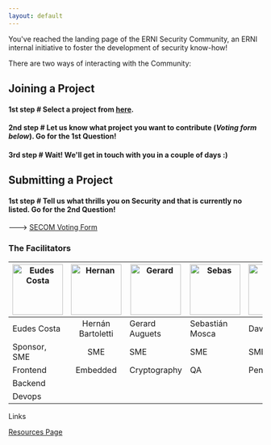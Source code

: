 ```yaml
---
layout: default
---
```

You've reached the landing page of the ERNI Security Community, an ERNI internal initiative to foster the development of security know-how! 

There are two ways of interacting with the Community:

## Joining a Project

#### 1st step # Select a project from [here](./supported-projects.html).
#### 2nd step # Let us know what project you want to contribute (_Voting_ _form_ _below_). Go for the 1st Question!
#### 3rd step # Wait! We'll get in touch with you in a couple of days :)

## Submitting a Project

#### 1st step # Tell us what thrills you on Security and that is currently no listed. Go for the 2nd Question!

---> [SECOM Voting Form](https://forms.office.com/Pages/ResponsePage.aspx?id=joEl69Vbv0mZ3lPj57QmMATw9euRLgpPqVDZIHX4bFtUODNCTFk0N0xKUDlYT0lXU0tKVUFTSkdOWC4u)


### The Facilitators

|<img src="https://media.licdn.com/dms/image/C5603AQEeSkZ13RQldg/profile-displayphoto-shrink_200_200/0?e=1558569600&v=beta&t=QiEF-imT3phOUAzqGRFGkfkXW4GdOauVP9fAgarIu4w" alt="Eudes Costa" width="100"/> | <img src="https://media.licdn.com/dms/image/C4E03AQFXpT-iItMApg/profile-displayphoto-shrink_800_800/0?e=1558569600&v=beta&t=Dkk1M04QSq0XlnXaO9e7P4VnldxJcG3n8nlmdMrBz6w" alt="Hernan" width="100"/> | <img src="https://media.licdn.com/dms/image/C5603AQEJ1FQh9iXhDw/profile-displayphoto-shrink_800_800/0?e=1558569600&v=beta&t=bk97ByKgFrL8g1cXxQqA-JxK4yhFtMEFJmxQN6oOQ4c" alt="Gerard" width="100"/>  | <img src="https://media.licdn.com/dms/image/C5603AQGPHJnKsV1GZg/profile-displayphoto-shrink_800_800/0?e=1558569600&v=beta&t=i-HD915HxFBgSl71dkM0pJ18an3T0N9GsUoKV9uSVWc" alt="Sebas" width="100"/> |  <img src="https://media.licdn.com/dms/image/C4D03AQHqVhKMwbXgLw/profile-displayphoto-shrink_800_800/0?e=1558569600&v=beta&t=6PNup_bmFHehUsIGFkF_o_WO_Q9iSRTjTjGUuBZFlU0" alt="David" width="100"/> |
|--------|:---:|-------|-----------------------------|---|
|Eudes Costa|Hernán  Bartoletti|Gerard Auguets|Sebastián Mosca|David Soto|
|Sponsor, SME|SME|SME|SME|SME|
|Frontend|Embedded|Cryptography|QA|Pentesting|
|Backend |||||
|Devops|||||

Links

[Resources Page](./resources.html)
